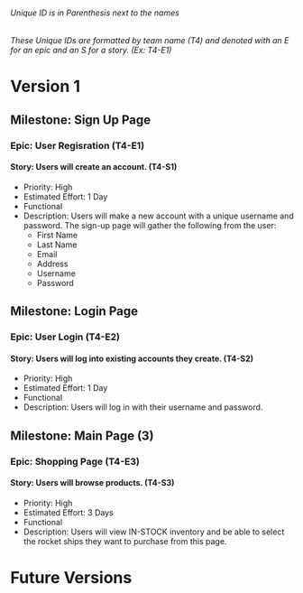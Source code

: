 ###### Unique ID is in Parenthesis next to the names
###### These Unique IDs are formatted by team name (T4) and denoted with an E for an epic and an S for a story. (Ex: T4-E1) 


# Version 1
## Milestone: Sign Up Page 
### Epic: User Regisration (T4-E1)
#### Story: Users will create an account. (T4-S1) 
* Priority: High
* Estimated Effort: 1 Day
* Functional
* Description: Users will make a new account with a unique username and password. The sign-up page will gather the following from the user:
  - First Name
  - Last Name
  - Email
  - Address
  - Username
  - Password

## Milestone: Login Page 
### Epic: User Login (T4-E2)
#### Story: Users will log into existing accounts they create. (T4-S2)
* Priority: High 
* Estimated Effort: 1 Day
* Functional
* Description: Users will log in with their username and password.

## Milestone: Main Page (3)
### Epic: Shopping Page (T4-E3)
#### Story: Users will browse products. (T4-S3)
* Priority: High
* Estimated Effort: 3 Days
* Functional
* Description: Users will view IN-STOCK inventory and be able to select the rocket ships they want to purchase from this page. 
# Future Versions 


